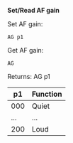 __Set/Read AF gain__

Set AF gain:

	AG p1

Get AF gain:

	AG

Returns: AG p1

| p1  | Function |
| --- | --- |
| 000 | Quiet |
| ... | ...   |
| 200 | Loud  |

